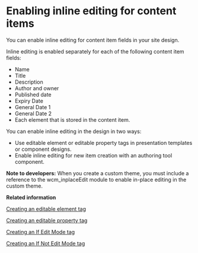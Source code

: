 # Enabling inline editing for content items

You can enable inline editing for content item fields in your site design.

Inline editing is enabled separately for each of the following content item fields:

-   Name
-   Title
-   Description
-   Author and owner
-   Published date
-   Expiry Date
-   General Date 1
-   General Date 2
-   Each element that is stored in the content item.

You can enable inline editing in the design in two ways:

-   Use editable element or editable property tags in presentation templates or component designs.
-   Enable inline editing for new item creation with an authoring tool component.

**Note to developers:** When you create a custom theme, you must include a reference to the wcm\_inplaceEdit module to enable in-place editing in the custom theme.


**Related information**  


[Creating an editable element tag](../panel_help/wcm_dev_referencing_elements_edit.md)

[Creating an editable property tag](../panel_help/wcm_dev_item-details_property_edit.md)

[Creating an If Edit Mode tag](../panel_help/wcm_dev_tag_ifeditmode.md)

[Creating an If Not Edit Mode tag](../panel_help/wcm_dev_tag_ifnoteditmode.md)

